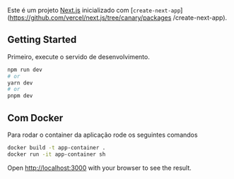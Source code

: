 Este é um projeto [Next.js](https://nextjs.org/) inicializado com [`create-next-app`](https://github.com/vercel/next.js/tree/canary/packages /create-next-app).

## Getting Started

Primeiro, execute o servido de desenvolvimento.

```bash
npm run dev
# or
yarn dev
# or
pnpm dev
```

## Com Docker

Para rodar o container da aplicação rode os seguintes comandos

```bash
docker build -t app-container .
docker run -it app-container sh
```

Open [http://localhost:3000](http://localhost:3000) with your browser to see the result.
